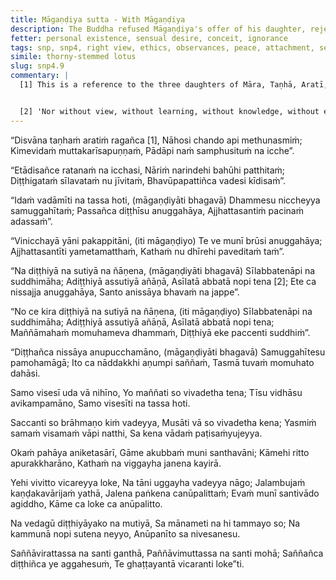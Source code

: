 ```yaml
---
title: Māgaṇḍiya sutta - With Māgaṇḍiya
description: The Buddha refused Māgaṇḍiya's offer of his daughter, rejecting worldly desires. He taught that true peace arises not from clinging to views, observances, or status, but from letting go of all attachments. Like a lotus unstained by water, the sage remains free, calm, and detached amidst the world.
fetter: personal existence, sensual desire, conceit, ignorance
tags: snp, snp4, right view, ethics, observances, peace, attachment, sensual desire, purity, liberation, wisdom, delusion, confusion, debate, discrimination, detachment, perception
simile: thorny-stemmed lotus
slug: snp4.9
commentary: |
  [1] This is a reference to the three daughters of Māra, Taṇhā, Aratī, and Ragā, who came to seduce the Buddha by creating illusions of beauty and pleasure at the foot of the goatherd's banyan tree. The Buddha, however, remained unmoved by their charms and instead taught them the Dhamma. This event is described in SN 4.25.


  [2] 'Nor without view, without learning, without knowledge, without ethics and observances, nor even by these;' - The mundane right view 'There is what is given and what is offered and what is sacrificed; there is fruit and result of good and bad actions; there is this world and the other world; there is mother and father; there are beings who are reborn spontaneously; there are in the world good and virtuous recluses and brahmins who have realized for themselves by direct knowledge and declare this world and the other world.' should be accepted. Learning (hearing) should be accepted: the voice of another, discourses, mixed prose and verse, expositions, verses, inspired utterances, quotations, birth stories, marvelous accounts, and answers to questions; knowledge should be accepted: the knowledge of the factors of awakening, the knowledge of the noble truths, the knowledge of the kamma as one's own, knowledge of meditative attainments and the directly knowings. Similarly ethics and observances should be accepted. While these should be accepted, the Buddha is saying that purity is not attained by only these means, that these are not sufficient for the attainment of purity.
---
```


“Disvāna taṇhaṁ aratiṁ ragañca [1],
Nāhosi chando api methunasmiṁ;
Kimevidaṁ muttakarīsapuṇṇaṁ,
Pādāpi naṁ samphusituṁ na icche”.

“Etādisañce ratanaṁ na icchasi,
Nāriṁ narindehi bahūhi patthitaṁ;
Diṭṭhigataṁ sīlavataṁ nu jīvitaṁ,
Bhavūpapattiñca vadesi kīdisaṁ”.

“Idaṁ vadāmīti na tassa hoti,
(māgaṇḍiyāti bhagavā)
Dhammesu niccheyya samuggahītaṁ;
Passañca diṭṭhīsu anuggahāya,
Ajjhattasantiṁ pacinaṁ adassaṁ”.

“Vinicchayā yāni pakappitāni,
(iti māgaṇḍiyo)
Te ve munī brūsi anuggahāya;
Ajjhattasantīti yametamatthaṁ,
Kathaṁ nu dhīrehi paveditaṁ taṁ”.

“Na diṭṭhiyā na sutiyā na ñāṇena,
(māgaṇḍiyāti bhagavā)
Sīlabbatenāpi na suddhimāha;
Adiṭṭhiyā assutiyā añāṇā,
Asīlatā abbatā nopi tena [2];
Ete ca nissajja anuggahāya,
Santo anissāya bhavaṁ na jappe”.

“No ce kira diṭṭhiyā na sutiyā na ñāṇena,
(iti māgaṇḍiyo)
Sīlabbatenāpi na suddhimāha;
Adiṭṭhiyā assutiyā añāṇā,
Asīlatā abbatā nopi tena;
Maññāmahaṁ momuhameva dhammaṁ,
Diṭṭhiyā eke paccenti suddhiṁ”.

“Diṭṭhañca nissāya anupucchamāno,
(māgaṇḍiyāti bhagavā)
Samuggahītesu pamohamāgā;
Ito ca nāddakkhi aṇumpi saññaṁ,
Tasmā tuvaṁ momuhato dahāsi.

Samo visesī uda vā nihīno,
Yo maññati so vivadetha tena;
Tīsu vidhāsu avikampamāno,
Samo visesīti na tassa hoti.

Saccanti so brāhmaṇo kiṁ vadeyya,
Musāti vā so vivadetha kena;
Yasmiṁ samaṁ visamaṁ vāpi natthi,
Sa kena vādaṁ paṭisaṁyujeyya.

Okaṁ pahāya aniketasārī,
Gāme akubbaṁ muni santhavāni;
Kāmehi ritto apurakkharāno,
Kathaṁ na viggayha janena kayirā.

Yehi vivitto vicareyya loke,
Na tāni uggayha vadeyya nāgo;
Jalambujaṁ kaṇḍakavārijaṁ yathā,
Jalena paṅkena canūpalittaṁ;
Evaṁ munī santivādo agiddho,
Kāme ca loke ca anūpalitto.

Na vedagū diṭṭhiyāyako na mutiyā,
Sa mānameti na hi tammayo so;
Na kammunā nopi sutena neyyo,
Anūpanīto sa nivesanesu.

Saññāvirattassa na santi ganthā,
Paññāvimuttassa na santi mohā;
Saññañca diṭṭhiñca ye aggahesuṁ,
Te ghaṭṭayantā vicaranti loke”ti.
